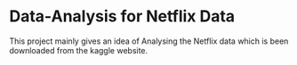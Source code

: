 # Data-Analysis for Netflix Data

This project mainly gives an idea of Analysing the Netflix data which is been downloaded from the kaggle website.
